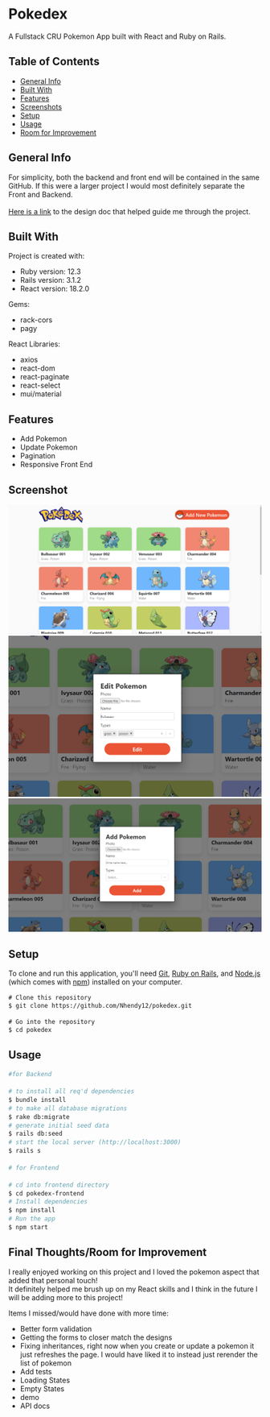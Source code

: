 # Pokedex

A Fullstack CRU Pokemon App built with React and Ruby on Rails.

## Table of Contents
* [General Info](#general-information)
* [Built With](#technologies-used)
* [Features](#features)
* [Screenshots](#screenshots)
* [Setup](#setup)
* [Usage](#usage)
* [Room for Improvement](#final-thoughtsroom-for-improvement)

## General Info
For simplicity, both the backend and front end will be contained in the same GitHub. If this were a larger project I would most definitely separate the Front and Backend.\
\
[Here is a link](DESIGN_DOC) to the design doc that helped guide me through the project.


## Built With
Project is created with:
* Ruby version: 12.3
* Rails version: 3.1.2
* React version: 18.2.0

Gems:
* rack-cors
* pagy

React Libraries:
* axios
* react-dom
* react-paginate
* react-select
* mui/material

## Features
* Add Pokemon
* Update Pokemon
* Pagination
* Responsive Front End

## Screenshot
![Screenshot](app/assets/images/pokemon-pics/screenshots/Screenshot1.png)
![Screenshot](app/assets/images/pokemon-pics/screenshots/Screenshot2.png)
![Screenshot](app/assets/images/pokemon-pics/screenshots/Screenshot3.png)

## Setup
To clone and run this application, you'll need [Git](https://git-scm.com), [Ruby on Rails](https://www.tutorialspoint.com/ruby-on-rails/rails-installation.htm), and [Node.js](https://nodejs.org/en/download/) (which comes with [npm](http://npmjs.com)) installed on your computer.
```
# Clone this repository
$ git clone https://github.com/Nhendy12/pokedex.git

# Go into the repository
$ cd pokedex
```

## Usage

```bash
#for Backend

# to install all req'd dependencies
$ bundle install
# to make all database migrations
$ rake db:migrate
# generate initial seed data
$ rails db:seed
# start the local server (http://localhost:3000)
$ rails s

# for Frontend

# cd into frontend directory
$ cd pokedex-frontend
# Install dependencies
$ npm install
# Run the app
$ npm start
```

## Final Thoughts/Room for Improvement
I really enjoyed working on this project and I loved the pokemon aspect that added that personal touch!\
It definitely helped me brush up on my React skills and I think in the future I will be adding more to this project!

Items I missed/would have done with more time:
* Better form validation
* Getting the forms to closer match the designs
* Fixing inheritances, right now when you create or update a pokemon it just refreshes the page. I would have liked it to instead just rerender the list of pokemon
* Add tests
* Loading States
* Empty States
* demo
* API docs